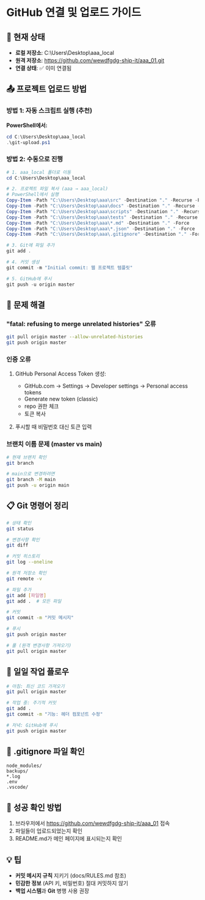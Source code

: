 # GitHub 연결 및 업로드 가이드

## 🎯 현재 상태
- **로컬 저장소**: C:\Users\Desktop\aaa_local
- **원격 저장소**: https://github.com/wewdfgdg-ship-it/aaa_01.git
- **연결 상태**: ✅ 이미 연결됨

## 📤 프로젝트 업로드 방법

### 방법 1: 자동 스크립트 실행 (추천)

**PowerShell에서:**
```powershell
cd C:\Users\Desktop\aaa_local
.\git-upload.ps1
```

### 방법 2: 수동으로 진행

```powershell
# 1. aaa_local 폴더로 이동
cd C:\Users\Desktop\aaa_local

# 2. 프로젝트 파일 복사 (aaa → aaa_local)
# PowerShell에서 실행
Copy-Item -Path "C:\Users\Desktop\aaa\src" -Destination "." -Recurse -Force
Copy-Item -Path "C:\Users\Desktop\aaa\docs" -Destination "." -Recurse -Force
Copy-Item -Path "C:\Users\Desktop\aaa\scripts" -Destination "." -Recurse -Force
Copy-Item -Path "C:\Users\Desktop\aaa\tests" -Destination "." -Recurse -Force
Copy-Item -Path "C:\Users\Desktop\aaa\*.md" -Destination "." -Force
Copy-Item -Path "C:\Users\Desktop\aaa\*.json" -Destination "." -Force
Copy-Item -Path "C:\Users\Desktop\aaa\.gitignore" -Destination "." -Force

# 3. Git에 파일 추가
git add .

# 4. 커밋 생성
git commit -m "Initial commit: 웹 프로젝트 템플릿"

# 5. GitHub에 푸시
git push -u origin master
```

## 🔧 문제 해결

### "fatal: refusing to merge unrelated histories" 오류
```bash
git pull origin master --allow-unrelated-histories
git push origin master
```

### 인증 오류
1. GitHub Personal Access Token 생성:
   - GitHub.com → Settings → Developer settings → Personal access tokens
   - Generate new token (classic)
   - repo 권한 체크
   - 토큰 복사

2. 푸시할 때 비밀번호 대신 토큰 입력

### 브랜치 이름 문제 (master vs main)
```bash
# 현재 브랜치 확인
git branch

# main으로 변경하려면
git branch -M main
git push -u origin main
```

## 📋 Git 명령어 정리

```bash
# 상태 확인
git status

# 변경사항 확인
git diff

# 커밋 히스토리
git log --oneline

# 원격 저장소 확인
git remote -v

# 파일 추가
git add [파일명]
git add .  # 모든 파일

# 커밋
git commit -m "커밋 메시지"

# 푸시
git push origin master

# 풀 (원격 변경사항 가져오기)
git pull origin master
```

## 🔄 일일 작업 플로우

```bash
# 아침: 최신 코드 가져오기
git pull origin master

# 작업 중: 주기적 커밋
git add .
git commit -m "기능: 헤더 컴포넌트 수정"

# 저녁: GitHub에 푸시
git push origin master
```

## 📌 .gitignore 파일 확인

```
node_modules/
backups/
*.log
.env
.vscode/
```

## 🎯 성공 확인 방법

1. 브라우저에서 https://github.com/wewdfgdg-ship-it/aaa_01 접속
2. 파일들이 업로드되었는지 확인
3. README.md가 메인 페이지에 표시되는지 확인

## 💡 팁

- **커밋 메시지 규칙** 지키기 (docs/RULES.md 참조)
- **민감한 정보** (API 키, 비밀번호) 절대 커밋하지 않기
- **백업 시스템**과 **Git** 병행 사용 권장